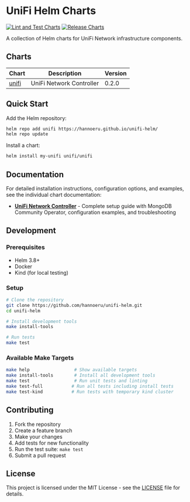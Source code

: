 # UniFi Helm Charts

[![Lint and Test Charts](https://github.com/hannoeru/unifi-helm/actions/workflows/lint-test.yaml/badge.svg)](https://github.com/hannoeru/unifi-helm/actions/workflows/lint-test.yaml)
[![Release Charts](https://github.com/hannoeru/unifi-helm/actions/workflows/release.yaml/badge.svg)](https://github.com/hannoeru/unifi-helm/actions/workflows/release.yaml)

A collection of Helm charts for UniFi Network infrastructure components.

## Charts

| Chart | Description | Version |
|-------|-------------|---------|
| [unifi](charts/unifi/) | UniFi Network Controller | 0.2.0 |

## Quick Start

Add the Helm repository:

```bash
helm repo add unifi https://hannoeru.github.io/unifi-helm/
helm repo update
```

Install a chart:

```bash
helm install my-unifi unifi/unifi
```

## Documentation

For detailed installation instructions, configuration options, and examples, see the individual chart documentation:

- **[UniFi Network Controller](charts/unifi/README.md)** - Complete setup guide with MongoDB Community Operator, configuration examples, and troubleshooting

## Development

### Prerequisites

- Helm 3.8+
- Docker
- Kind (for local testing)

### Setup

```bash
# Clone the repository
git clone https://github.com/hannoeru/unifi-helm.git
cd unifi-helm

# Install development tools
make install-tools

# Run tests
make test
```

### Available Make Targets

```bash
make help                 # Show available targets
make install-tools        # Install all development tools
make test                 # Run unit tests and linting
make test-full           # Run all tests including install tests
make test-kind           # Run tests with temporary kind cluster
```

## Contributing

1. Fork the repository
2. Create a feature branch
3. Make your changes
4. Add tests for new functionality
5. Run the test suite: `make test`
6. Submit a pull request

## License

This project is licensed under the MIT License - see the [LICENSE](LICENSE) file for details.
